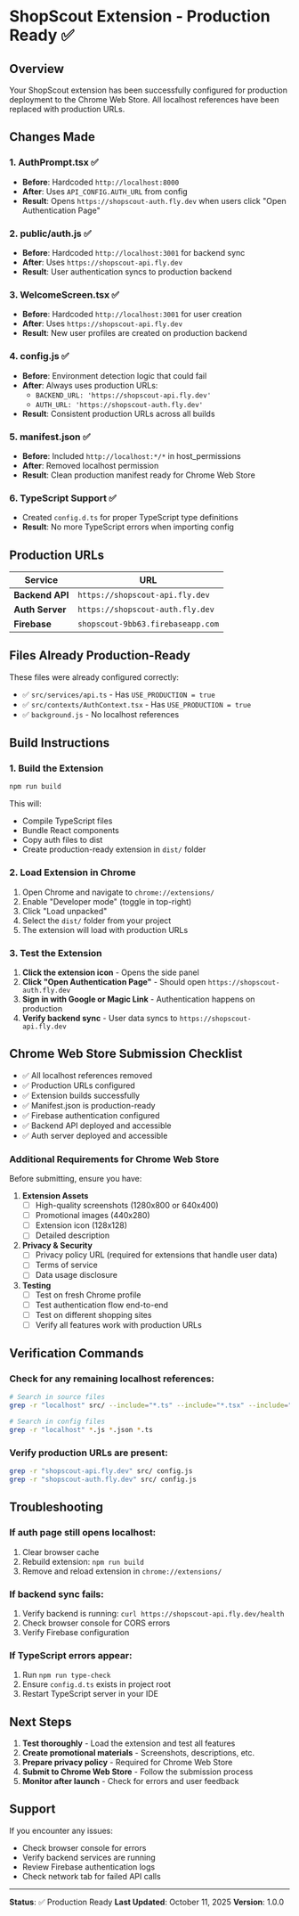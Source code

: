 # ShopScout Extension - Production Ready ✅

## Overview
Your ShopScout extension has been successfully configured for production deployment to the Chrome Web Store. All localhost references have been replaced with production URLs.

## Changes Made

### 1. **AuthPrompt.tsx** ✅
- **Before**: Hardcoded `http://localhost:8000`
- **After**: Uses `API_CONFIG.AUTH_URL` from config
- **Result**: Opens `https://shopscout-auth.fly.dev` when users click "Open Authentication Page"

### 2. **public/auth.js** ✅
- **Before**: Hardcoded `http://localhost:3001` for backend sync
- **After**: Uses `https://shopscout-api.fly.dev`
- **Result**: User authentication syncs to production backend

### 3. **WelcomeScreen.tsx** ✅
- **Before**: Hardcoded `http://localhost:3001` for user creation
- **After**: Uses `https://shopscout-api.fly.dev`
- **Result**: New user profiles are created on production backend

### 4. **config.js** ✅
- **Before**: Environment detection logic that could fail
- **After**: Always uses production URLs:
  - `BACKEND_URL: 'https://shopscout-api.fly.dev'`
  - `AUTH_URL: 'https://shopscout-auth.fly.dev'`
- **Result**: Consistent production URLs across all builds

### 5. **manifest.json** ✅
- **Before**: Included `http://localhost:*/*` in host_permissions
- **After**: Removed localhost permission
- **Result**: Clean production manifest ready for Chrome Web Store

### 6. **TypeScript Support** ✅
- Created `config.d.ts` for proper TypeScript type definitions
- **Result**: No more TypeScript errors when importing config

## Production URLs

| Service | URL |
|---------|-----|
| **Backend API** | `https://shopscout-api.fly.dev` |
| **Auth Server** | `https://shopscout-auth.fly.dev` |
| **Firebase** | `shopscout-9bb63.firebaseapp.com` |

## Files Already Production-Ready

These files were already configured correctly:
- ✅ `src/services/api.ts` - Has `USE_PRODUCTION = true`
- ✅ `src/contexts/AuthContext.tsx` - Has `USE_PRODUCTION = true`
- ✅ `background.js` - No localhost references

## Build Instructions

### 1. Build the Extension
```bash
npm run build
```

This will:
- Compile TypeScript files
- Bundle React components
- Copy auth files to dist
- Create production-ready extension in `dist/` folder

### 2. Load Extension in Chrome

1. Open Chrome and navigate to `chrome://extensions/`
2. Enable "Developer mode" (toggle in top-right)
3. Click "Load unpacked"
4. Select the `dist/` folder from your project
5. The extension will load with production URLs

### 3. Test the Extension

1. **Click the extension icon** - Opens the side panel
2. **Click "Open Authentication Page"** - Should open `https://shopscout-auth.fly.dev`
3. **Sign in with Google or Magic Link** - Authentication happens on production
4. **Verify backend sync** - User data syncs to `https://shopscout-api.fly.dev`

## Chrome Web Store Submission Checklist

- ✅ All localhost references removed
- ✅ Production URLs configured
- ✅ Extension builds successfully
- ✅ Manifest.json is production-ready
- ✅ Firebase authentication configured
- ✅ Backend API deployed and accessible
- ✅ Auth server deployed and accessible

### Additional Requirements for Chrome Web Store

Before submitting, ensure you have:

1. **Extension Assets**
   - [ ] High-quality screenshots (1280x800 or 640x400)
   - [ ] Promotional images (440x280)
   - [ ] Extension icon (128x128)
   - [ ] Detailed description

2. **Privacy & Security**
   - [ ] Privacy policy URL (required for extensions that handle user data)
   - [ ] Terms of service
   - [ ] Data usage disclosure

3. **Testing**
   - [ ] Test on fresh Chrome profile
   - [ ] Test authentication flow end-to-end
   - [ ] Test on different shopping sites
   - [ ] Verify all features work with production URLs

## Verification Commands

### Check for any remaining localhost references:
```bash
# Search in source files
grep -r "localhost" src/ --include="*.ts" --include="*.tsx" --include="*.js"

# Search in config files
grep -r "localhost" *.js *.json *.ts
```

### Verify production URLs are present:
```bash
grep -r "shopscout-api.fly.dev" src/ config.js
grep -r "shopscout-auth.fly.dev" src/ config.js
```

## Troubleshooting

### If auth page still opens localhost:
1. Clear browser cache
2. Rebuild extension: `npm run build`
3. Remove and reload extension in `chrome://extensions/`

### If backend sync fails:
1. Verify backend is running: `curl https://shopscout-api.fly.dev/health`
2. Check browser console for CORS errors
3. Verify Firebase configuration

### If TypeScript errors appear:
1. Run `npm run type-check`
2. Ensure `config.d.ts` exists in project root
3. Restart TypeScript server in your IDE

## Next Steps

1. **Test thoroughly** - Load the extension and test all features
2. **Create promotional materials** - Screenshots, descriptions, etc.
3. **Prepare privacy policy** - Required for Chrome Web Store
4. **Submit to Chrome Web Store** - Follow the submission process
5. **Monitor after launch** - Check for errors and user feedback

## Support

If you encounter any issues:
- Check browser console for errors
- Verify backend services are running
- Review Firebase authentication logs
- Check network tab for failed API calls

---

**Status**: ✅ Production Ready
**Last Updated**: October 11, 2025
**Version**: 1.0.0
